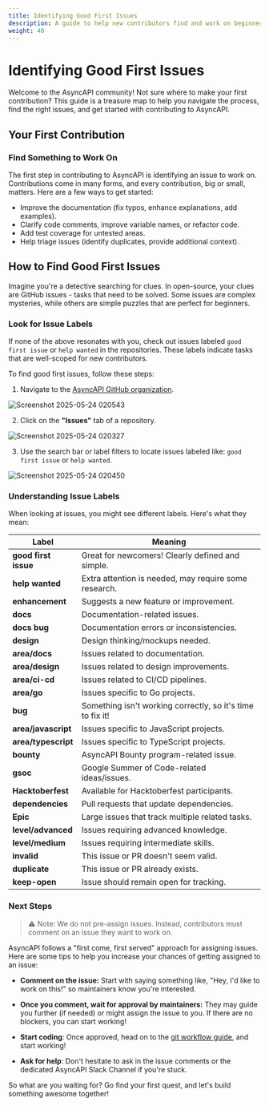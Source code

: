 ```yaml
---
title: Identifying Good First Issues
description: A guide to help new contributors find and work on beginner-friendly issues in AsyncAPI projects
weight: 40
---
```


# Identifying Good First Issues
Welcome to the AsyncAPI community! Not sure where to make your first contribution? This guide is a treasure map to help you navigate the process, find the right issues, and get started with contributing to AsyncAPI.

## Your First Contribution
### Find Something to Work On
The first step in contributing to AsyncAPI is identifying an issue to work on. Contributions come in many forms, and every contribution, big or small, matters. Here are a few ways to get started:

- Improve the documentation (fix typos, enhance explanations, add examples).
- Clarify code comments, improve variable names, or refactor code.
- Add test coverage for untested areas.
- Help triage issues (identify duplicates, provide additional context).
## How to Find Good First Issues
Imagine you're a detective searching for clues. In open-source, your clues are GitHub issues - tasks that need to be solved. Some issues are complex mysteries, while others are simple puzzles that are perfect for beginners.

### Look for Issue Labels
If none of the above resonates with you, check out issues labeled `good first issue` or `help wanted` in the repositories. These labels indicate tasks that are well-scoped for new contributors.

To find good first issues, follow these steps:

1. Navigate to the [AsyncAPI GitHub organization](https://github.com/asyncapi).

![Screenshot 2025-05-24 020543](https://github.com/user-attachments/assets/13573e2d-8d30-460f-8923-fcad82eeaedc)

2. Click on the **"Issues"** tab of a repository.

![Screenshot 2025-05-24 020327](https://github.com/user-attachments/assets/8f343ae0-2206-4be9-b1e6-9cd6ec192ef8)


3. Use the search bar or label filters to locate issues labeled like: `good first issue` or `help wanted`.

![Screenshot 2025-05-24 020450](https://github.com/user-attachments/assets/49dab98c-2b51-4374-8abe-130c2c269110)

### Understanding Issue Labels
When looking at issues, you might see different labels. Here's what they mean:

| Label            | Meaning                                      |
|---------------------|-----------------------------------------------|
| **good first issue** | Great for newcomers! Clearly defined and simple. |
| **help wanted**      | Extra attention is needed, may require some research. |
| **enhancement**     | Suggests a new feature or improvement. |
| **docs**         | Documentation-related issues. |
| **docs bug**     | Documentation errors or inconsistencies. |
| **design**       | Design thinking/mockups needed. |
| **area/docs**       | Issues related to documentation. |
| **area/design**     | Issues related to design improvements. |
| **area/ci-cd**      | Issues related to CI/CD pipelines. |
| **area/go**         | Issues specific to Go projects. |
| **bug**             | Something isn't working correctly, so it's time to fix it!|
| **area/javascript** | Issues specific to JavaScript projects. |
| **area/typescript** | Issues specific to TypeScript projects. |
| **bounty**          | AsyncAPI Bounty program-related issue. |
| **gsoc**           | Google Summer of Code-related ideas/issues. |
| **Hacktoberfest**   | Available for Hacktoberfest participants. |
| **dependencies**    | Pull requests that update dependencies. |
| **Epic**           | Large issues that track multiple related tasks. |
| **level/advanced**  | Issues requiring advanced knowledge. |
| **level/medium**    | Issues requiring intermediate skills. |
| **invalid**        | This issue or PR doesn't seem valid.|
| **duplicate**      | This issue or PR already exists.|
| **keep-open**      | Issue should remain open for tracking.  |

### Next Steps

>⚠ Note: We do not pre-assign issues. Instead, contributors must comment on an issue they want to work on.

AsyncAPI follows a "first come, first served" approach for assigning issues. Here are some tips to help you increase your chances of getting assigned to an issue:
- **Comment on the issue:** Start with saying something like, "Hey, I'd like to work on this!" so maintainers know you're interested.

- **Once you comment, wait for approval by maintainers:** They may guide you further (if needed) or might assign the issue to you. If there are no blockers, you can start working!
- **Start coding**: Once approved, head on to the [git workflow guide](git-workflow), and start working!
- **Ask for help**: Don't hesitate to ask in the issue comments or the dedicated AsyncAPI Slack Channel if you're stuck.

So what are you waiting for? Go find your first quest, and let's build something awesome together! 
